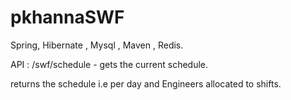 # pkhannaSWF

Spring, Hibernate , Mysql , Maven , Redis.

API : /swf/schedule - gets the current schedule.

returns the schedule i.e per day and Engineers allocated to shifts.




